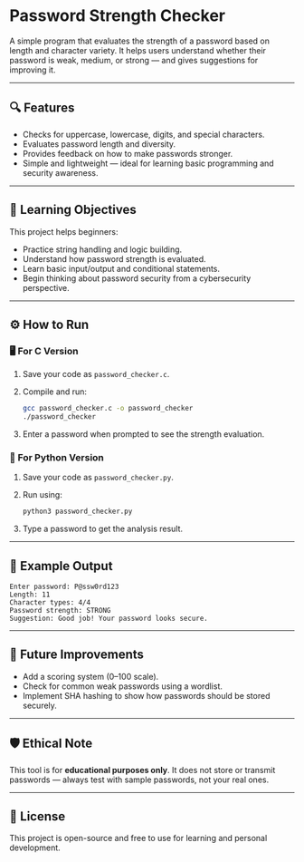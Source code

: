 # Password Strength Checker

A simple program that evaluates the strength of a password based on length and character variety.
It helps users understand whether their password is weak, medium, or strong — and gives suggestions for improving it.

---

## 🔍 Features

* Checks for uppercase, lowercase, digits, and special characters.
* Evaluates password length and diversity.
* Provides feedback on how to make passwords stronger.
* Simple and lightweight — ideal for learning basic programming and security awareness.

---

## 🧠 Learning Objectives

This project helps beginners:

* Practice string handling and logic building.
* Understand how password strength is evaluated.
* Learn basic input/output and conditional statements.
* Begin thinking about password security from a cybersecurity perspective.

---

## ⚙️ How to Run

### 🖥️ For C Version

1. Save your code as `password_checker.c`.
2. Compile and run:

   ```bash
   gcc password_checker.c -o password_checker
   ./password_checker
   ```
3. Enter a password when prompted to see the strength evaluation.

### 🐍 For Python Version

1. Save your code as `password_checker.py`.
2. Run using:

   ```bash
   python3 password_checker.py
   ```
3. Type a password to get the analysis result.

---

## 🧩 Example Output

```
Enter password: P@ssw0rd123
Length: 11
Character types: 4/4
Password strength: STRONG
Suggestion: Good job! Your password looks secure.
```

---

## 🚀 Future Improvements

* Add a scoring system (0–100 scale).
* Check for common weak passwords using a wordlist.
* Implement SHA hashing to show how passwords should be stored securely.

---

## 🛡️ Ethical Note

This tool is for **educational purposes only**.
It does not store or transmit passwords — always test with sample passwords, not your real ones.

---

## 📄 License

This project is open-source and free to use for learning and personal development.

